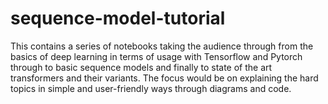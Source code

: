 # sequence-model-tutorial
This contains a series of notebooks taking the audience through from the basics of deep learning in terms of usage with Tensorflow and Pytorch through to basic sequence models and finally to state of the art transformers and their variants. The focus would be on explaining the hard topics in simple and user-friendly ways through diagrams and code.
